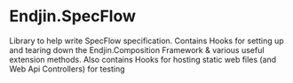 # Endjin.SpecFlow
Library to help write SpecFlow specification.
Contains Hooks for setting up and tearing down the Endjin.Composition Framework & various useful extension methods.
Also contains Hooks for hosting static web files (and Web Api Controllers) for testing